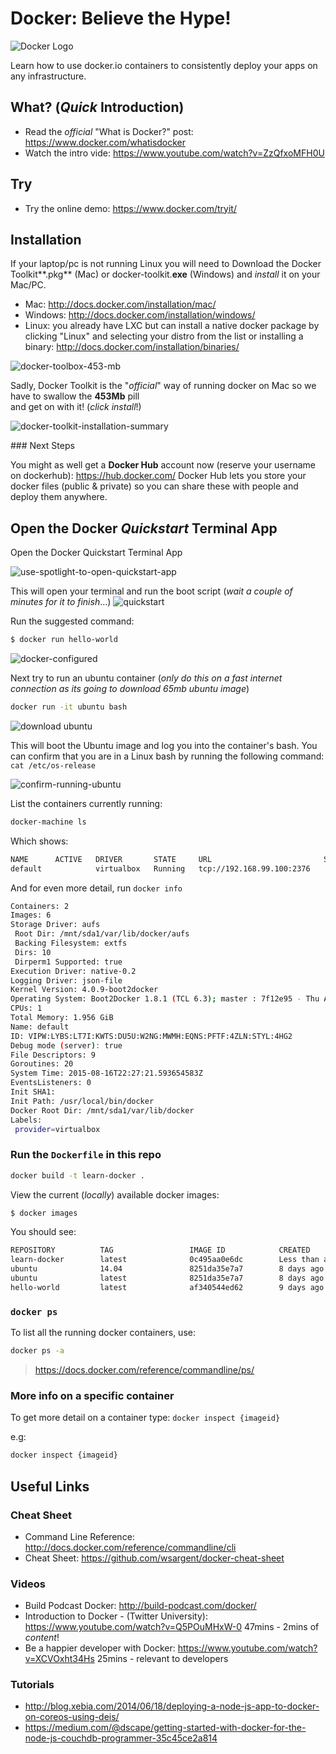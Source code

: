Docker: Believe the Hype!
============

![Docker Logo](http://i.imgur.com/KgdWLdh.png)



Learn how to use docker.io containers to consistently deploy
your apps on any infrastructure.


## What? (*Quick* Introduction)

- Read the *official* "What is Docker?"
post: https://www.docker.com/whatisdocker
- Watch the intro vide: https://www.youtube.com/watch?v=ZzQfxoMFH0U


## Try

- Try the online demo: https://www.docker.com/tryit/

## Installation

If your laptop/pc is not running Linux you will need to
Download the Docker Toolkit**.pkg** (Mac)
or docker-toolkit.**exe** (Windows)
and *install* it on your Mac/PC.

+ Mac: http://docs.docker.com/installation/mac/
+ Windows: http://docs.docker.com/installation/windows/
+ Linux: you already have LXC but can install a native docker package
by clicking "Linux" and selecting your distro from the list or installing
a binary: http://docs.docker.com/installation/binaries/

![docker-toolbox-453-mb](https://cloud.githubusercontent.com/assets/194400/9295494/94ddc882-4467-11e5-9212-d9a506081764.png)

Sadly, Docker Toolkit is the "*official*" way of running docker on Mac
so we have to swallow the **453Mb** pill  
and get on with it! (*click install*!)

![docker-toolkit-installation-summary](https://cloud.githubusercontent.com/assets/194400/9295486/5094de68-4467-11e5-9bab-e3a3957388b8.png)

### Next Steps

You might as well get a **Docker Hub** account now
(reserve your username on dockerhub): https://hub.docker.com/
Docker Hub lets you store your docker files (public & private)
so you can share these with people and deploy them anywhere.


## Open the Docker *Quickstart* Terminal App

Open the Docker Quickstart Terminal App

![use-spotlight-to-open-quickstart-app](https://cloud.githubusercontent.com/assets/194400/9295603/1f01466c-446b-11e5-97aa-71a051bc5301.png)

This will open your terminal and run the boot script (*wait a couple of minutes for it to finish*...)
![quickstart](https://cloud.githubusercontent.com/assets/194400/9295558/9b636dea-4469-11e5-9758-d7e8d16de06d.png)

Run the suggested command:

```sh
$ docker run hello-world
```

![docker-configured](https://cloud.githubusercontent.com/assets/194400/9295567/f0e26b4a-4469-11e5-9c0e-1296c306c93c.png)


Next try to run an ubuntu container (*only do this on a fast internet connection as its going to download 65mb ubuntu image*)

```sh
docker run -it ubuntu bash
```
![download ubuntu](https://cloud.githubusercontent.com/assets/194400/9295584/8137df40-446a-11e5-9b4c-b6af7b59c0b7.png)

This will boot the Ubuntu image and log you into the container's bash.
You can confirm that you are in a Linux bash by running the following
command: `cat /etc/os-release`

![confirm-running-ubuntu](https://cloud.githubusercontent.com/assets/194400/9295641/202ed328-446c-11e5-8c19-15b8a2ae2b28.png)

List the containers currently running:

```sh
docker-machine ls
```
Which shows:
```sh
NAME      ACTIVE   DRIVER       STATE     URL                         SWARM
default            virtualbox   Running   tcp://192.168.99.100:2376
```

And for even more detail, run `docker info`

```sh
Containers: 2
Images: 6
Storage Driver: aufs
 Root Dir: /mnt/sda1/var/lib/docker/aufs
 Backing Filesystem: extfs
 Dirs: 10
 Dirperm1 Supported: true
Execution Driver: native-0.2
Logging Driver: json-file
Kernel Version: 4.0.9-boot2docker
Operating System: Boot2Docker 1.8.1 (TCL 6.3); master : 7f12e95 - Thu Aug 13 03:24:56 UTC 2015
CPUs: 1
Total Memory: 1.956 GiB
Name: default
ID: VIPW:LYBS:LT7I:KWTS:DU5U:W2NG:MWMH:EQNS:PFTF:4ZLN:STYL:4HG2
Debug mode (server): true
File Descriptors: 9
Goroutines: 20
System Time: 2015-08-16T22:27:21.593654583Z
EventsListeners: 0
Init SHA1:
Init Path: /usr/local/bin/docker
Docker Root Dir: /mnt/sda1/var/lib/docker
Labels:
 provider=virtualbox
```



### Run the `Dockerfile` in this repo

```sh
docker build -t learn-docker .
```

View the current (*locally*) available docker images:
```sh
$ docker images
```

You should see:

```sh
REPOSITORY          TAG                 IMAGE ID            CREATED                  VIRTUAL SIZE
learn-docker        latest              0c495aa0e6dc        Less than a second ago   261.6 MB
ubuntu              14.04               8251da35e7a7        8 days ago               188.4 MB
ubuntu              latest              8251da35e7a7        8 days ago               188.4 MB
hello-world         latest              af340544ed62        9 days ago               960 B
```

### `docker ps`

To list all the running docker containers, use:

```sh
docker ps -a
```



> https://docs.docker.com/reference/commandline/ps/

### More info on a specific container

To get more detail on a container type: `docker inspect {imageid}`

e.g:
```sh
docker inspect {imageid}
```


## Useful Links

### Cheat Sheet

- Command Line Reference: http://docs.docker.com/reference/commandline/cli
- Cheat Sheet: https://github.com/wsargent/docker-cheat-sheet

### Videos

- Build Podcast Docker: http://build-podcast.com/docker/
- Introduction to Docker - (Twitter University):
https://www.youtube.com/watch?v=Q5POuMHxW-0 47mins - 2mins of *content*!
- Be a happier developer with Docker:
https://www.youtube.com/watch?v=XCVOxht34Hs 25mins - relevant to developers

### Tutorials

- http://blog.xebia.com/2014/06/18/deploying-a-node-js-app-to-docker-on-coreos-using-deis/
- https://medium.com/@dscape/getting-started-with-docker-for-the-node-js-couchdb-programmer-35c45ce2a814
